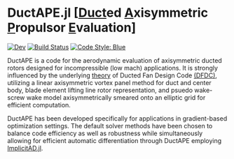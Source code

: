 # DuctAPE.jl [[Duct](#)ed [A](#)xisymmetric [P](#)ropulsor [E](#)valuation]

<!-- Other names to consider -->
<!-- ADFAN.jl [[A](#)xisymmetric [D](#)ucted [F](#)an [AN](#)alysis] -->
<!-- (AD)$^2$FAN [[A](#)utomatic [D](#)ifferetiable [A](#)xisymmetric [D](#)ucted [F](#)an [AN](#)alysis] (pronounced "A. D. Fan") -->

<!-- [![Stable](https://img.shields.io/badge/docs-stable-blue.svg)](https://flow.byu.edu/DuctAPE.jl/stable) -->
[![Dev](https://img.shields.io/badge/docs-dev-blue.svg)](https://flow.byu.edu/DuctAPE.jl/dev)
[![Build Status](https://github.com/byuflowlab/DuctAPE.jl/actions/workflows/CI.yml/badge.svg?branch=main)](https://github.com/byuflowlab/DuctAPE.jl/actions/workflows/CI.yml?query=branch%3Amain)
[![Code Style: Blue](https://img.shields.io/badge/code%20style-blue-4495d1.svg)](https://github.com/invenia/BlueStyle)

DuctAPE is a code for the aerodynamic evaluation of axisymmetric ducted rotors designed for incompressible (low mach) applications.
It is strongly influenced by the underlying [theory](https://web.mit.edu/drela/Public/web/dfdc/DFDCtheory12-31.pdf) of Ducted Fan Design Code [(DFDC)](https://web.mit.edu/drela/Public/web/dfdc/), utilizing a linear axisymmetric vortex panel method for duct and center body, blade element lifting line rotor representation, and psuedo wake-screw wake model axisymmetrically smeared onto an elliptic grid for efficient computation.

DuctAPE has been developed specifically for applications in gradient-based optimization settings. <!-- add citations later -->
The default solver methods have been chosen to balance code efficiency as well as robustness while simultaneously allowing for efficient automatic differentiation through DuctAPE employing [ImplicitAD.jl](https://flow.byu.edu/ImplicitAD.jl/dev/).
